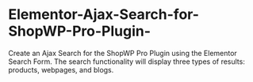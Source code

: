 # Elementor-Ajax-Search-for-ShopWP-Pro-Plugin-
Create an Ajax Search for the ShopWP Pro Plugin using the Elementor Search Form. The search functionality will display three types of results: products, webpages, and blogs.
